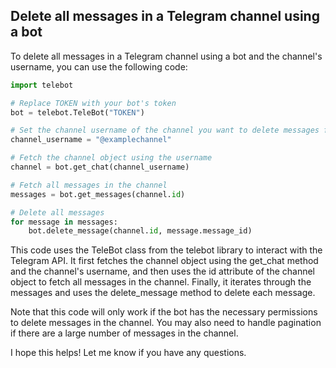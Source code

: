 ## Delete all messages in a Telegram channel using a bot

To delete all messages in a Telegram channel using a bot and the channel's username, you can use the following code:

```python
import telebot

# Replace TOKEN with your bot's token
bot = telebot.TeleBot("TOKEN")

# Set the channel username of the channel you want to delete messages from
channel_username = "@examplechannel"

# Fetch the channel object using the username
channel = bot.get_chat(channel_username)

# Fetch all messages in the channel
messages = bot.get_messages(channel.id)

# Delete all messages
for message in messages:
    bot.delete_message(channel.id, message.message_id)
```
This code uses the TeleBot class from the telebot library to interact with the Telegram API. It first fetches the channel object using the get_chat method and the channel's username, and then uses the id attribute of the channel object to fetch all messages in the channel. Finally, it iterates through the messages and uses the delete_message method to delete each message.

Note that this code will only work if the bot has the necessary permissions to delete messages in the channel. You may also need to handle pagination if there are a large number of messages in the channel.

I hope this helps! Let me know if you have any questions.
